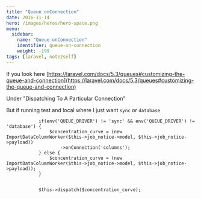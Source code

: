 ```yaml
---
title: "Queue onConnection"
date: 2016-11-14
hero: /images/heros/hero-space.png
menu:
  sidebar:
    name: "Queue onConnection"
    identifier: queue-on-connection
    weight: -199
tags: [laravel, note2self]
---
```


If you look here [https://laravel.com/docs/5.3/queues#customizing-the-queue-and-connection](https://laravel.com/docs/5.3/queues#customizing-the-queue-and-connection)

Under "Dispatching To A Particular Connection"

But if running test and local where I just want `sync` or `database`

```
            if(env('QUEUE_DRIVER') != 'sync' && env('QUEUE_DRIVER') != 'database') {
                $concentration_curve = (new ImportDataColumnWorker($this->job_notice->model, $this->job_notice->payload))
                    ->onConnection('columns');
            } else {
                $concentration_curve = (new ImportDataColumnWorker($this->job_notice->model, $this->job_notice->payload));
            }


            $this->dispatch($concentration_curve);
```
